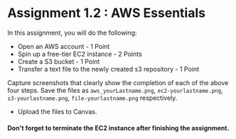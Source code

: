 # Assignment  1.2 : AWS Essentials


In this assignment, you will do the following:

- Open an AWS account - 1 Point
- Spin up a free-tier EC2 instance - 2 Points
- Create a S3 bucket - 1 Point
- Transfer a  text file to the newly created s3 repository - 1 Point

Capture screenshots that clearly show the completion of each of the above four steps. Save the files as `aws_yourLastname.png`, `ec2-yourlastname.png`, `s3-yourlastname.png`, `file-yourlastname.png` respectively.

- Upload the files to Canvas.

#### Don't forget to terminate the EC2 instance after finishing the assignment.
